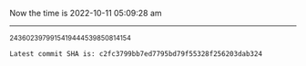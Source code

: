 Now the time is 2022-10-11 05:09:28 am

---

<small>2436023979915419444539850814154</small>

```txt
Latest commit SHA is: c2fc3799bb7ed7795bd79f55328f256203dab324
```
